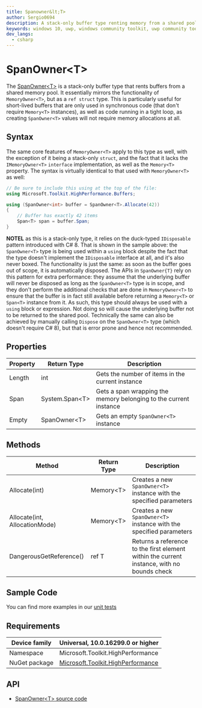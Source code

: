 ```yaml
---
title: Spanowner&lt;T>
author: Sergio0694
description: A stack-only buffer type renting memory from a shared pool
keywords: windows 10, uwp, windows community toolkit, uwp community toolkit, uwp toolkit, parallel, high performance, net core, net standard
dev_langs:
  - csharp
---
```


# SpanOwner&lt;T>

The [SpanOwner&lt;T>](https://docs.microsoft.com/dotnet/api/microsoft.toolkit.highperformance.buffers.spanowner-1) is a stack-only buffer type that rents buffers from a shared memory pool. It essentially mirrors the functionality of `MemoryOwner<T>`, but as a `ref struct` type. This is particularly useful for short-lived buffers that are only used in synchronous code (that don't require `Memory<T>` instances), as well as code running in a tight loop, as creating `SpanOwner<T>` values will not require memory allocations at all.

## Syntax

The same core features of `MemoryOwner<T>` apply to this type as well, with the exception of it being a stack-only `struct`, and the fact that it lacks the `IMemoryOwner<T>` `interface` implementation, as well as the `Memory<T>` property. The syntax is virtually identical to that used with `MemoryOwner<T>` as well:

```csharp
// Be sure to include this using at the top of the file:
using Microsoft.Toolkit.HighPerformance.Buffers;

using (SpanOwner<int> buffer = SpanOwner<T>.Allocate(42))
{
    // Buffer has exactly 42 items
    Span<T> span = buffer.Span;
}
```

**NOTEL** as this is a stack-only type, it relies on the duck-typed `IDisposable` pattern introduced with C# 8. That is shown in the sample above: the `SpanOwner<T>` type is being used within a `using` block despite the fact that the type doesn't implement the `IDisposable` interface at all, and it's also never boxed. The functionality is just the same: as soon as the buffer goes out of scope, it is automatically disposed. The APIs in `SpanOwner{T}` rely on this pattern for extra performance: they assume that the underlying buffer will never be disposed as long as the `SpanOwner<T>` type is in scope, and they don't perform the additional checks that are done in `MemoryOwner<T>` to ensure that the buffer is in fact still available before returning a `Memory<T>` or `Span<T>` instance from it. As such, this type should always be used with a `using` block or expression. Not doing so will cause the underlying buffer not to be returned to the shared pool. Technically the same can also be achieved by manually calling `Dispose` on the `SpanOwner<T>` type (which doesn't require C# 8), but that is error prone and hence not recommended.

## Properties

| Property | Return Type | Description |
| -- | -- | -- |
| Length | int | Gets the number of items in the current instance |
| Span | System.Span&lt;T> | Gets a span wrapping the memory belonging to the current instance |
| Empty | SpanOwner&lt;T> | Gets an empty `SpanOwner<T>` instance |

## Methods

| Method | Return Type | Description |
| -- | -- | -- |
| Allocate(int) | Memory&lt;T> | Creates a new `SpanOwner<T>` instance with the specified parameters |
| Allocate(int, AllocationMode) | Memory&lt;T> | Creates a new `SpanOwner<T>` instance with the specified parameters |
| DangerousGetReference() | ref T | Returns a reference to the first element within the current instance, with no bounds check |

## Sample Code

You can find more examples in our [unit tests](https://github.com/Microsoft/WindowsCommunityToolkit//blob/master/UnitTests/UnitTests.HighPerformance.Shared/Buffers)

## Requirements

| Device family | Universal, 10.0.16299.0 or higher |
| --- | --- |
| Namespace | Microsoft.Toolkit.HighPerformance |
| NuGet package | [Microsoft.Toolkit.HighPerformance](https://www.nuget.org/packages/Microsoft.Toolkit.HighPerformance/) |

## API

* [SpanOwner&lt;T> source code](https://github.com/Microsoft/WindowsCommunityToolkit//blob/master/Microsoft.Toolkit.HighPerformance/Buffers)
